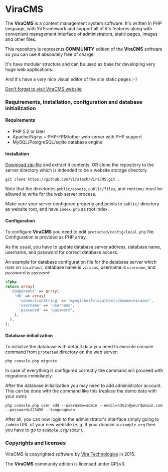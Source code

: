 ViraCMS
=======

The **ViraCMS** is a content management system software. It's written in PHP
language, with Yii Framework and support all of it's features along with
convenient management interface of administrators, static pages, images and
other files.

This repository is represents **COMMUNITY** edition of the **ViraCMS**
software so you can use it absolutely free of charge.

It's have modular structure and can be used as base for developing very
huge web applications.

And it's have a very nice visual editor of the site static pages :-)

[Don't forget to visit ViraCMS website](http://www.viracms.ru/)

### Requirements, installation, configuration and database initialization

#### Requirements

* PHP 5.2 or later
* Apache/Nginx + PHP-FPM/other web server with PHP support
* MySQL/PostgreSQL/sqlite database engine

#### Installation

[Download zip-file](https://github.com/ViraTech/ViraCMS/archive/master.zip) and extract it
contents, OR clone the repository to the server directory which is indended to be a website
storage directory.

```
git clone https://github.com/ViraTech/ViraCMS.git .
```

Note that the directories `public/assets`, `public/files`, and `runtime/` must be
allowed to write for the web server process.

Make sure your server configured properly and points to `public/`
directory as website root, and have `index.php` as root index.

#### Configuration

To configure **ViraCMS** you need to edit `protected/config/local.php`
file. Configuration is provided as PHP array.

As the usual, you have to update database server address, database name,
username, and password for correct database access.

An example for database configuration file for the database server
which runs on `localhost`, database name is `viracms`, username is
`username`, and password is `password`:

```PHP
<?php
return array(
  'components' => array(
    'db' => array(
      'connectionString' => 'mysql:host=localhost;dbname=viracms',
      'username' => 'username',
      'password' => 'password',
    ),
  ),
);
```

#### Database initialization

To initialize the database with default data you need to execute console
command from `protected` directory on the web server:

```
php console.php migrate
```

In case of everything is configured correctly the command will proceed
with migrations immidiately.

After the database initialization you may need to add administrator
account. This can be done with the command like this (replace the demo
data with your own):

```
php console.php user add --username=admin --email=admin@yourdomain.com --password=123456 --language=en
```

After all, you can now login to the administrator's interface simply
going to `/admin` URL of your new website (e. g. if your domain is
`example.org` then you have to go to `example.org/admin`).

### Copyrights and licenses

ViraCMS is copyrighted software by [Vira Technologies](http://viratechnologies.ru/) in 2015.

The **ViraCMS** community edition is licensed under GPLv3.
